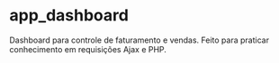 # app_dashboard
Dashboard para controle de faturamento e vendas. Feito para praticar conhecimento em requisições Ajax e PHP.
